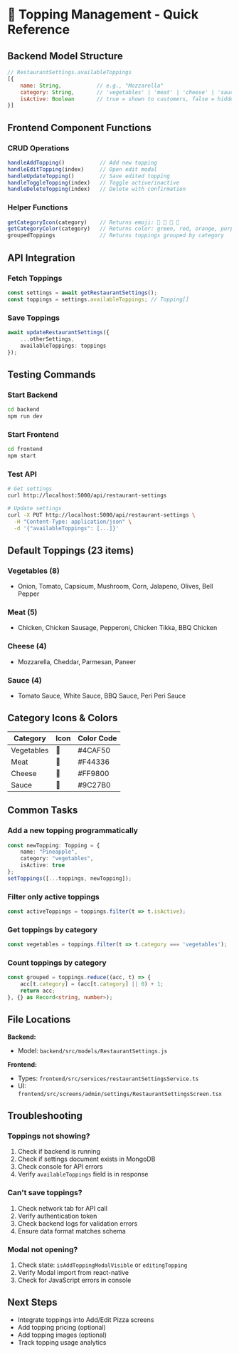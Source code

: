 # 🍕 Topping Management - Quick Reference

## Backend Model Structure

```javascript
// RestaurantSettings.availableToppings
[{
    name: String,           // e.g., "Mozzarella"
    category: String,       // 'vegetables' | 'meat' | 'cheese' | 'sauce'
    isActive: Boolean       // true = shown to customers, false = hidden
}]
```

## Frontend Component Functions

### CRUD Operations
```typescript
handleAddTopping()           // Add new topping
handleEditTopping(index)     // Open edit modal
handleUpdateTopping()        // Save edited topping
handleToggleTopping(index)   // Toggle active/inactive
handleDeleteTopping(index)   // Delete with confirmation
```

### Helper Functions
```typescript
getCategoryIcon(category)    // Returns emoji: 🥬 🍖 🧀 🍅
getCategoryColor(category)   // Returns color: green, red, orange, purple
groupedToppings              // Returns toppings grouped by category
```

## API Integration

### Fetch Toppings
```typescript
const settings = await getRestaurantSettings();
const toppings = settings.availableToppings; // Topping[]
```

### Save Toppings
```typescript
await updateRestaurantSettings({
    ...otherSettings,
    availableToppings: toppings
});
```

## Testing Commands

### Start Backend
```bash
cd backend
npm run dev
```

### Start Frontend
```bash
cd frontend
npm start
```

### Test API
```bash
# Get settings
curl http://localhost:5000/api/restaurant-settings

# Update settings
curl -X PUT http://localhost:5000/api/restaurant-settings \
  -H "Content-Type: application/json" \
  -d '{"availableToppings": [...]}'
```

## Default Toppings (23 items)

### Vegetables (8)
- Onion, Tomato, Capsicum, Mushroom, Corn, Jalapeno, Olives, Bell Pepper

### Meat (5)
- Chicken, Chicken Sausage, Pepperoni, Chicken Tikka, BBQ Chicken

### Cheese (4)
- Mozzarella, Cheddar, Parmesan, Paneer

### Sauce (4)
- Tomato Sauce, White Sauce, BBQ Sauce, Peri Peri Sauce

## Category Icons & Colors

| Category   | Icon | Color Code |
|------------|------|------------|
| Vegetables | 🥬   | #4CAF50    |
| Meat       | 🍖   | #F44336    |
| Cheese     | 🧀   | #FF9800    |
| Sauce      | 🍅   | #9C27B0    |

## Common Tasks

### Add a new topping programmatically
```typescript
const newTopping: Topping = {
    name: "Pineapple",
    category: "vegetables",
    isActive: true
};
setToppings([...toppings, newTopping]);
```

### Filter only active toppings
```typescript
const activeToppings = toppings.filter(t => t.isActive);
```

### Get toppings by category
```typescript
const vegetables = toppings.filter(t => t.category === 'vegetables');
```

### Count toppings by category
```typescript
const grouped = toppings.reduce((acc, t) => {
    acc[t.category] = (acc[t.category] || 0) + 1;
    return acc;
}, {} as Record<string, number>);
```

## File Locations

**Backend:**
- Model: `backend/src/models/RestaurantSettings.js`

**Frontend:**
- Types: `frontend/src/services/restaurantSettingsService.ts`
- UI: `frontend/src/screens/admin/settings/RestaurantSettingsScreen.tsx`

## Troubleshooting

### Toppings not showing?
1. Check if backend is running
2. Check if settings document exists in MongoDB
3. Check console for API errors
4. Verify `availableToppings` field is in response

### Can't save toppings?
1. Check network tab for API call
2. Verify authentication token
3. Check backend logs for validation errors
4. Ensure data format matches schema

### Modal not opening?
1. Check state: `isAddToppingModalVisible` or `editingTopping`
2. Verify Modal import from react-native
3. Check for JavaScript errors in console

## Next Steps
- Integrate toppings into Add/Edit Pizza screens
- Add topping pricing (optional)
- Add topping images (optional)
- Track topping usage analytics
